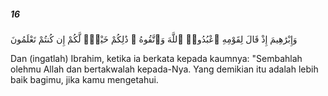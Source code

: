 ##### 16

<span class="ayah">وَإِبْرَٰهِيمَ إِذْ قَالَ لِقَوْمِهِ ٱعْبُدُوا۟ ٱللَّهَ وَٱتَّقُوهُ ۖ ذَٰلِكُمْ خَيْرٌۭ لَّكُمْ إِن كُنتُمْ تَعْلَمُونَ</span>

<span class="ayah_translation">Dan (ingatlah) Ibrahim, ketika ia berkata kepada kaumnya: "Sembahlah olehmu Allah dan bertakwalah kepada-Nya. Yang demikian itu adalah lebih baik bagimu, jika kamu mengetahui.</span>
